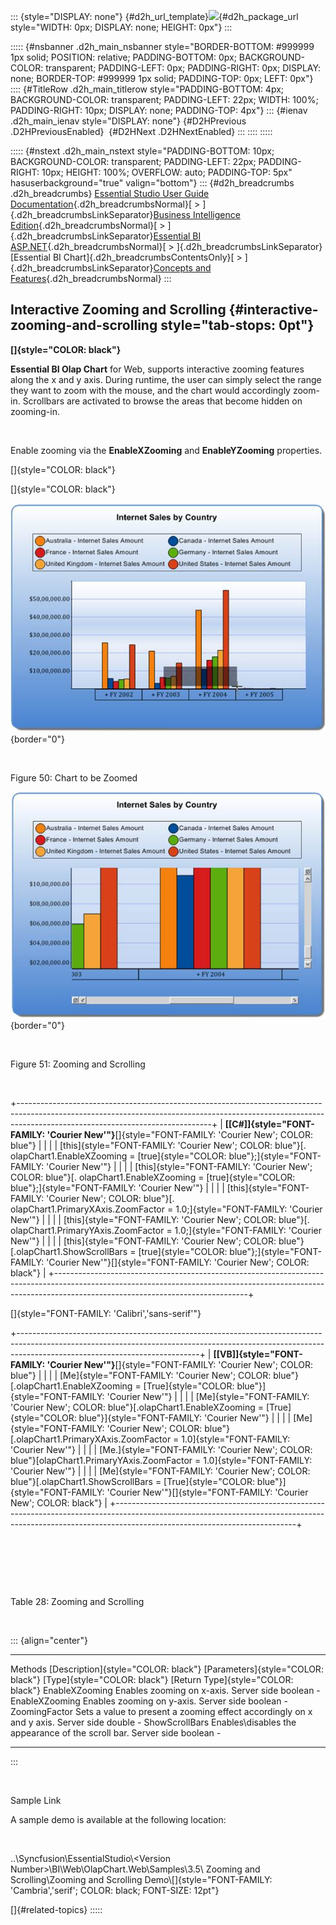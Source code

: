 ::: {style="DISPLAY: none"}
[](ms-xhelp:///?Id=d2h_url_template){#d2h_url_template}![](!package_url!){#d2h_package_url style="WIDTH: 0px; DISPLAY: none; HEIGHT: 0px"}
:::

::::: {#nsbanner .d2h_main_nsbanner style="BORDER-BOTTOM: #999999 1px solid; POSITION: relative; PADDING-BOTTOM: 0px; BACKGROUND-COLOR: transparent; PADDING-LEFT: 0px; PADDING-RIGHT: 0px; DISPLAY: none; BORDER-TOP: #999999 1px solid; PADDING-TOP: 0px; LEFT: 0px"}
:::: {#TitleRow .d2h_main_titlerow style="PADDING-BOTTOM: 4px; BACKGROUND-COLOR: transparent; PADDING-LEFT: 22px; WIDTH: 100%; PADDING-RIGHT: 10px; DISPLAY: none; PADDING-TOP: 4px"}
::: {#ienav .d2h_main_ienav style="DISPLAY: none"}
[](ms-xhelp:///?Id=0f3d54ca-de65-43dc-a15c-808fbc9cacaa){#D2HPrevious .D2HPreviousEnabled}  [](ms-xhelp:///?Id=14a4ecf7-e0a0-4d54-9897-d239919fb650){#D2HNext .D2HNextEnabled}
:::
::::
:::::

::::: {#nstext .d2h_main_nstext style="PADDING-BOTTOM: 10px; BACKGROUND-COLOR: transparent; PADDING-LEFT: 22px; PADDING-RIGHT: 10px; HEIGHT: 100%; OVERFLOW: auto; PADDING-TOP: 5px" hasuserbackground="true" valign="bottom"}
::: {#d2h_breadcrumbs .d2h_breadcrumbs}
[Essential Studio User Guide Documentation](ms-xhelp:///?Id=12457748-09e3-4d74-a240-8e049cedf030){.d2h_breadcrumbsNormal}[ \> ]{.d2h_breadcrumbsLinkSeparator}[Business Intelligence Edition](ms-xhelp:///?Id=fdf33dd8-62b2-47b9-ad7b-fc50e590bca5){.d2h_breadcrumbsNormal}[ \> ]{.d2h_breadcrumbsLinkSeparator}[Essential BI ASP.NET](ms-xhelp:///?Id=99c6694e-59c3-4c59-abb5-ce9ce9a948bc){.d2h_breadcrumbsNormal}[ \> ]{.d2h_breadcrumbsLinkSeparator}[Essential BI Chart]{.d2h_breadcrumbsContentsOnly}[ \> ]{.d2h_breadcrumbsLinkSeparator}[Concepts and Features](ms-xhelp:///?Id=be4e11fe-e0a1-44d7-aa3a-05cf8b78bdb8){.d2h_breadcrumbsNormal}
:::

## Interactive Zooming and Scrolling {#interactive-zooming-and-scrolling style="tab-stops: 0pt"}

**[]{style="COLOR: black"}** 

**Essential BI Olap Chart** for Web, supports interactive zooming features along the x and y axis. During runtime, the user can simply select the range they want to zoom with the mouse, and the chart would accordingly zoom-in. Scrollbars are activated to browse the areas that become hidden on zooming-in.

 

Enable zooming via the **EnableXZooming** and **EnableYZooming** properties.

[]{style="COLOR: black"} 

[]{style="COLOR: black"} 

![Description: C:\\Users\\Hari\\Pictures\\OlapChart\\Zoom2.png](ImagesExt/image48_54.jpg){border="0"}

 

Figure 50: Chart to be Zoomed

![Description: C:\\Users\\Hari\\Pictures\\OlapChart\\Zooming.png](ImagesExt/image48_55.jpg){border="0"}

 

Figure 51: Zooming and Scrolling

 

+------------------------------------------------------------------------------------------------------------------------------------------------------------------------------------------------------------+
| **[\[C#\]]{style="FONT-FAMILY: 'Courier New'"}**[]{style="FONT-FAMILY: 'Courier New'; COLOR: blue"}                                                                                                        |
|                                                                                                                                                                                                            |
| [this]{style="FONT-FAMILY: 'Courier New'; COLOR: blue"}[. olapChart1.EnableXZooming = [true]{style="COLOR: blue"};]{style="FONT-FAMILY: 'Courier New'"}                                                    |
|                                                                                                                                                                                                            |
| [this]{style="FONT-FAMILY: 'Courier New'; COLOR: blue"}[. olapChart1.EnableXZooming = [true]{style="COLOR: blue"};]{style="FONT-FAMILY: 'Courier New'"}                                                    |
|                                                                                                                                                                                                            |
| [this]{style="FONT-FAMILY: 'Courier New'; COLOR: blue"}[. olapChart1.PrimaryXAxis.ZoomFactor = 1.0;]{style="FONT-FAMILY: 'Courier New'"}                                                                   |
|                                                                                                                                                                                                            |
| [this]{style="FONT-FAMILY: 'Courier New'; COLOR: blue"}[. olapChart1.PrimaryYAxis.ZoomFactor = 1.0;]{style="FONT-FAMILY: 'Courier New'"}                                                                   |
|                                                                                                                                                                                                            |
| [this]{style="FONT-FAMILY: 'Courier New'; COLOR: blue"}[.olapChart1.ShowScrollBars = [true]{style="COLOR: blue"};]{style="FONT-FAMILY: 'Courier New'"}[]{style="FONT-FAMILY: 'Courier New'; COLOR: black"} |
+------------------------------------------------------------------------------------------------------------------------------------------------------------------------------------------------------------+

[]{style="FONT-FAMILY: 'Calibri','sans-serif'"} 

+---------------------------------------------------------------------------------------------------------------------------------------------------------------------------------------------------------+
| **[\[VB\]]{style="FONT-FAMILY: 'Courier New'"}**[]{style="FONT-FAMILY: 'Courier New'; COLOR: blue"}                                                                                                     |
|                                                                                                                                                                                                         |
| [Me]{style="FONT-FAMILY: 'Courier New'; COLOR: blue"}[.olapChart1.EnableXZooming = [True]{style="COLOR: blue"}]{style="FONT-FAMILY: 'Courier New'"}                                                     |
|                                                                                                                                                                                                         |
| [Me]{style="FONT-FAMILY: 'Courier New'; COLOR: blue"}[.olapChart1.EnableXZooming = [True]{style="COLOR: blue"}]{style="FONT-FAMILY: 'Courier New'"}                                                     |
|                                                                                                                                                                                                         |
| [Me]{style="FONT-FAMILY: 'Courier New'; COLOR: blue"}[.olapChart1.PrimaryXAxis.ZoomFactor = 1.0]{style="FONT-FAMILY: 'Courier New'"}                                                                    |
|                                                                                                                                                                                                         |
| [Me.]{style="FONT-FAMILY: 'Courier New'; COLOR: blue"}[olapChart1.PrimaryYAxis.ZoomFactor = 1.0]{style="FONT-FAMILY: 'Courier New'"}                                                                    |
|                                                                                                                                                                                                         |
| [Me]{style="FONT-FAMILY: 'Courier New'; COLOR: blue"}[.olapChart1.ShowScrollBars = [True]{style="COLOR: blue"}]{style="FONT-FAMILY: 'Courier New'"}[]{style="FONT-FAMILY: 'Courier New'; COLOR: black"} |
+---------------------------------------------------------------------------------------------------------------------------------------------------------------------------------------------------------+

 

 

 

Table 28: Zooming and Scrolling

 

::: {align="center"}
  ---------------- ----------------------------------------------------------------------- ------------------------------------ ------------------------------ -------------------------------------
  Methods          [Description]{style="COLOR: black"}                                     [Parameters]{style="COLOR: black"}   [Type]{style="COLOR: black"}   [Return Type]{style="COLOR: black"}
  EnableXZooming   Enables zooming on x-axis.                                              Server side                          boolean                        \-
  EnableXZooming   Enables zooming on y-axis.                                              Server side                          boolean                        \-
  ZoomingFactor    Sets a value to present a zooming effect accordingly on x and y axis.   Server side                          double                         \-
  ShowScrollBars   Enables\\disables the appearance of the scroll bar.                     Server side                          boolean                        \-
  ---------------- ----------------------------------------------------------------------- ------------------------------------ ------------------------------ -------------------------------------
:::

 

Sample Link

A sample demo is available at the following location:

 

..\\Syncfusion\\EssentialStudio\\\<Version Number\>\\BI\\Web\\OlapChart.Web\\Samples\\3.5\\ Zooming and Scrolling\\Zooming and Scrolling Demo\\[]{style="FONT-FAMILY: 'Cambria','serif'; COLOR: black; FONT-SIZE: 12pt"}

[]{#related-topics}
:::::
